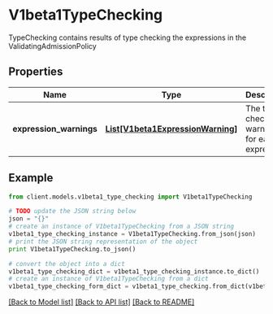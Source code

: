 # V1beta1TypeChecking

TypeChecking contains results of type checking the expressions in the ValidatingAdmissionPolicy

## Properties
Name | Type | Description | Notes
------------ | ------------- | ------------- | -------------
**expression_warnings** | [**List[V1beta1ExpressionWarning]**](V1beta1ExpressionWarning.md) | The type checking warnings for each expression. | [optional] 

## Example

```python
from client.models.v1beta1_type_checking import V1beta1TypeChecking

# TODO update the JSON string below
json = "{}"
# create an instance of V1beta1TypeChecking from a JSON string
v1beta1_type_checking_instance = V1beta1TypeChecking.from_json(json)
# print the JSON string representation of the object
print V1beta1TypeChecking.to_json()

# convert the object into a dict
v1beta1_type_checking_dict = v1beta1_type_checking_instance.to_dict()
# create an instance of V1beta1TypeChecking from a dict
v1beta1_type_checking_form_dict = v1beta1_type_checking.from_dict(v1beta1_type_checking_dict)
```
[[Back to Model list]](../README.md#documentation-for-models) [[Back to API list]](../README.md#documentation-for-api-endpoints) [[Back to README]](../README.md)


